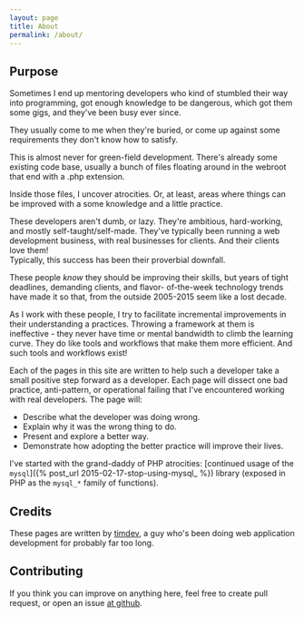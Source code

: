 ```yaml
---
layout: page
title: About
permalink: /about/
---
```


## Purpose

Sometimes I end up mentoring developers who kind of stumbled their way into programming, got enough knowledge to be
dangerous, which got them some gigs, and they've been busy ever since.

They usually come to me when they're buried, or come up against some requirements they don't know how to satisfy.

This is almost never for green-field development.  There's already some existing code base, usually a bunch of files
floating around in the webroot that end with a .php extension.

Inside those files, I uncover atrocities.  Or, at least, areas where things can be improved with a some knowledge and
a little practice.

These developers aren't dumb, or lazy. They're ambitious, hard-working, and mostly self-taught/self-made.  They've 
typically been running a web development business, with real businesses for clients.  And their clients love them!  
Typically, this success has been their proverbial downfall.

These people *know* they should be improving their skills, but years of tight deadlines, demanding clients, and flavor-
of-the-week technology trends have made it so that, from the outside 2005-2015 seem like a lost decade.

As I work with these people, I try to facilitate incremental improvements in their understanding a practices.  Throwing
a framework at them is ineffective - they never have time or mental bandwidth to climb the learning curve. They do like 
tools and workflows that make them more efficient.  And such tools and workflows exist!

Each of the pages in this site are written to help such a developer take a small positive step forward as a developer.
Each page will dissect one bad practice, anti-pattern, or operational failing that I've encountered working with real
developers.  The page will:
 
  * Describe what the developer was doing wrong.
  * Explain why it was the wrong thing to do.
  * Present and explore a better way.
  * Demonstrate how adopting the better practice will improve their lives.
  
I've started with the grand-daddy of PHP atrocities: [continued usage of the `mysql`]({% post_url 2015-02-17-stop-using-mysql_ %}) library (exposed in PHP as the 
`mysql_*` family of functions).

## Credits

These pages are written by [timdev](https://github.com/timdev), a guy who's been doing web application development for
probably far too long.

## Contributing

If you think you can improve on anything here, feel free to create pull request, or open an issue [at github](https://github.com/timdev/php-therapy.timdev.com).